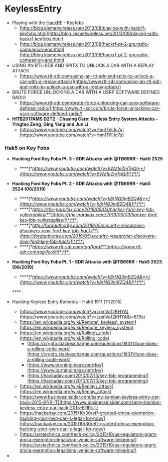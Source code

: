 # KeylessEntry

* Playing with the [HackRF](HackRF) - Keyfobs
  * [http://blog.kismetwireless.net/2013/08/playing-with-hackrf-keyfobs.html](http://blog.kismetwireless.net/2013/08/playing-with-hackrf-keyfobs.html)
  * [http://blog.kismetwireless.net/2013/08/hackrf-pt-2-gnuradio-companion-and.html](http://blog.kismetwireless.net/2013/08/hackrf-pt-2-gnuradio-companion-and.html)
* USING AN RTL-SDR AND RPITX TO UNLOCK A CAR WITH A REPLAY ATTACK
  * [https://www.rtl-sdr.com/using-an-rtl-sdr-and-rpitx-to-unlock-a-car-with-a-replay-attack/](https://www.rtl-sdr.com/using-an-rtl-sdr-and-rpitx-to-unlock-a-car-with-a-replay-attack/)
* BRUTE FORCE UNLOCKING A CAR WITH A USRP SOFTWARE DEFINED RADIO
  * [https://www.rtl-sdr.com/brute-force-unlocking-car-usrp-software-defined-radio/](https://www.rtl-sdr.com/brute-force-unlocking-car-usrp-software-defined-radio/)
* **HITB2017AMS D2T2 - Chasing Cars: Keyless Entry System Attacks - Yingtao Zeng, Qing Yang and Jun Li**
  * [https://www.youtube.com/watch?v=rhm1TiFJc7s](https://www.youtube.com/watch?v=rhm1TiFJc7s)

### Hak5 on Key Fobs

* **Hacking Ford Key Fobs Pt. 3 - SDR Attacks with @TB69RR - Hak5 2525**
  * \*\*\*\*[**https://www.youtube.com/watch?v=6Wz1eZmTqQI**](https://www.youtube.com/watch?v=6Wz1eZmTqQI)\*\*\*\*
* **Hacking Ford Key Fobs Pt. 2 - SDR Attacks with @TB69RR - Hak5 2524 \(06/2019\)**
  * \*\*\*\*[**https://www.youtube.com/watch?v=k8rNQ3mBZQ4&**](https://www.youtube.com/watch?v=k8rNQ3mBZQ4&)\*\*\*\*
  * \*\*\*\*[**https://the-parallax.com/2019/05/03/hacker-ford-key-fob-vulnerability/**](https://the-parallax.com/2019/05/03/hacker-ford-key-fob-vulnerability/)\*\*\*\*
  * \*\*\*\*[**http://fordauthority.com/2019/05/security-researcher-discovers-new-ford-key-fob-hack/**](http://fordauthority.com/2019/05/security-researcher-discovers-new-ford-key-fob-hack/)\*\*\*\*
  * \*\*\*\*[**https://www.rtl-sdr.com/tag/ford/**](https://www.rtl-sdr.com/tag/ford/)\*\*\*\*
* **Hacking Ford Key Fobs Pt. 1 - SDR Attacks with @TB69RR - Hak5 2523 \(06/2019\)**

  * \*\*\*\*[**https://www.youtube.com/watch?v=k8rNQ3mBZQ4&**](https://www.youtube.com/watch?v=k8rNQ3mBZQ4&)\*\*\*\*

  \*\*\*\*

* Hacking Keyless Entry Remotes - Hak5 1911 \(11/2015\)
  * [https://www.youtube.com/watch?v=LqmVaf2KHYA](https://www.youtube.com/watch?v=LqmVaf2KHYA&t=619s)
  * [https://en.wikipedia.org/wiki/Remote\_keyless\_system](https://en.wikipedia.org/wiki/Remote_keyless_system)
  * [https://en.wikipedia.org/wiki/Rolling\_code](https://en.wikipedia.org/wiki/Rolling_code)
    * [https://crypto.stackexchange.com/questions/18311/how-does-a-rolling-code-work](https://crypto.stackexchange.com/questions/18311/how-does-a-rolling-code-work)
    * [https://www.burningimage.net/rke/](https://www.burningimage.net/rke/)
    * [https://hackaday.com/2010/07/13/key-fob-programming/](https://hackaday.com/2010/07/13/key-fob-programming/)
  * [https://en.wikipedia.org/wiki/Replay\_attack](https://en.wikipedia.org/wiki/Replay_attack)
  * [https://www.businessinsider.com/samy-kamkar-keyless-entry-car-hack-2015-8?IR=T](https://www.businessinsider.com/samy-kamkar-keyless-entry-car-hack-2015-8?IR=T)
  * [https://hackaday.com/2015/10/30/eff-granted-dmca-exemption-hacking-your-own-car-is-legal-for-now/](https://hackaday.com/2015/10/30/eff-granted-dmca-exemption-hacking-your-own-car-is-legal-for-now/)
  * [https://arstechnica.com/tech-policy/2015/10/us-regulators-grant-dmca-exemption-legalizing-vehicle-software-tinkering/](https://arstechnica.com/tech-policy/2015/10/us-regulators-grant-dmca-exemption-legalizing-vehicle-software-tinkering/)





* 
